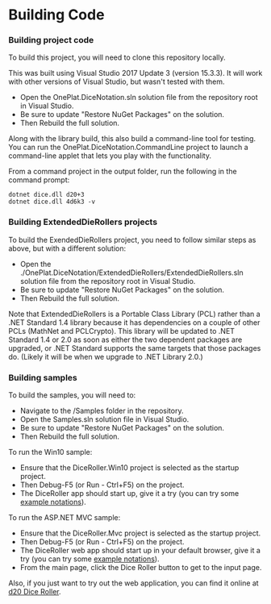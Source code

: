 # Building Code

### Building project code

To build this project, you will need to clone this repository locally.

This was built using Visual Studio 2017 Update 3 (version 15.3.3). It will work with other versions of Visual Studio, but wasn't tested with them.

* Open the OnePlat.DiceNotation.sln solution file from the repository root in Visual Studio.
* Be sure to update "Restore NuGet Packages" on the solution.
* Then Rebuild the full solution.

Along with the library build, this also build a command-line tool for testing. You can run the OnePlat.DiceNotation.CommandLine project to launch a command-line applet that lets you play with the functionality.

From a command project in the output folder, run the following in the command prompt:

```
dotnet dice.dll d20+3
dotnet dice.dll 4d6k3 -v
```

### Building ExtendedDieRollers projects

To build the ExendedDieRollers project, you need to follow similar steps as above, but with a different solution:
* Open the ./OnePlat.DiceNotation/ExtendedDieRollers/ExtendedDieRollers.sln solution file from the repository root in Visual Studio.
* Be sure to update "Restore NuGet Packages" on the solution.
* Then Rebuild the full solution.

Note that ExtendedDieRollers is a Portable Class Library (PCL) rather than a .NET Standard 1.4 library because it has dependencies on a couple of other PCLs (MathNet and PCLCrypto). This library will be updated to .NET Standard 1.4 or 2.0 as soon as either the two dependent packages are upgraded, or .NET Standard supports the same targets that those packages do. (Likely it will be when we upgrade to .NET Library 2.0.)

### Building samples

To build the samples, you will need to:
* Navigate to the /Samples folder in the repository.
* Open the Samples.sln solution file in Visual Studio.
* Be sure to update "Restore NuGet Packages" on the solution.
* Then Rebuild the full solution.

To run the Win10 sample:
* Ensure that the DiceRoller.Win10 project is selected as the startup project.
* Then Debug-F5 (or Run - Ctrl+F5) on the project.
* The DiceRoller app should start up, give it a try (you can try some [example notations](docs/DiceNotationExamples.md)).

To run the ASP.NET MVC sample:
* Ensure that the DiceRoller.Mvc project is selected as the startup project.
* Then Debug-F5 (or Run - Ctrl+F5) on the project.
* The DiceRoller web app should start up in your default browser, give it a try (you can try some [example notations](docs/DiceNotationExamples.md)).
* From the main page, click the Dice Roller button to get to the input page.

Also, if you just want to try out the web application, you can find it online at [d20 Dice Roller](http://dicenotation-diceroller-mvc.azurewebsites.net/).
